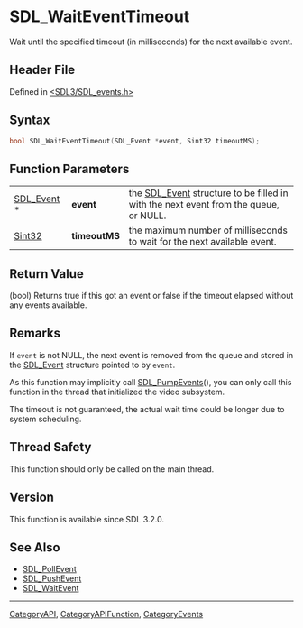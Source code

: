 # SDL_WaitEventTimeout

Wait until the specified timeout (in milliseconds) for the next available event.

## Header File

Defined in [<SDL3/SDL_events.h>](https://github.com/libsdl-org/SDL/blob/main/include/SDL3/SDL_events.h)

## Syntax

```c
bool SDL_WaitEventTimeout(SDL_Event *event, Sint32 timeoutMS);
```

## Function Parameters

|                          |               |                                                                                                   |
| ------------------------ | ------------- | ------------------------------------------------------------------------------------------------- |
| [SDL_Event](SDL_Event) * | **event**     | the [SDL_Event](SDL_Event) structure to be filled in with the next event from the queue, or NULL. |
| [Sint32](Sint32)         | **timeoutMS** | the maximum number of milliseconds to wait for the next available event.                          |

## Return Value

(bool) Returns true if this got an event or false if the timeout elapsed
without any events available.

## Remarks

If `event` is not NULL, the next event is removed from the queue and stored
in the [SDL_Event](SDL_Event) structure pointed to by `event`.

As this function may implicitly call [SDL_PumpEvents](SDL_PumpEvents)(),
you can only call this function in the thread that initialized the video
subsystem.

The timeout is not guaranteed, the actual wait time could be longer due to
system scheduling.

## Thread Safety

This function should only be called on the main thread.

## Version

This function is available since SDL 3.2.0.

## See Also

- [SDL_PollEvent](SDL_PollEvent)
- [SDL_PushEvent](SDL_PushEvent)
- [SDL_WaitEvent](SDL_WaitEvent)






----
[CategoryAPI](CategoryAPI), [CategoryAPIFunction](CategoryAPIFunction), [CategoryEvents](CategoryEvents)

